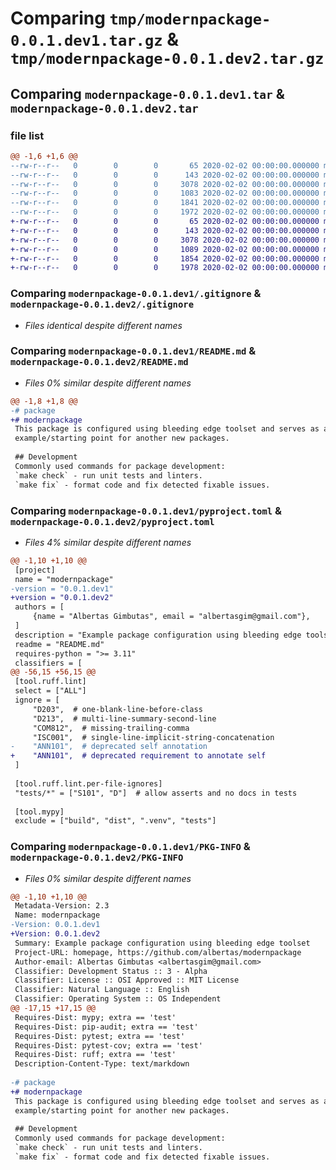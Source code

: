 # Comparing `tmp/modernpackage-0.0.1.dev1.tar.gz` & `tmp/modernpackage-0.0.1.dev2.tar.gz`

## Comparing `modernpackage-0.0.1.dev1.tar` & `modernpackage-0.0.1.dev2.tar`

### file list

```diff
@@ -1,6 +1,6 @@
--rw-r--r--   0        0        0       65 2020-02-02 00:00:00.000000 modernpackage-0.0.1.dev1/src/__init__.py
--rw-r--r--   0        0        0      143 2020-02-02 00:00:00.000000 modernpackage-0.0.1.dev1/src/main.py
--rw-r--r--   0        0        0     3078 2020-02-02 00:00:00.000000 modernpackage-0.0.1.dev1/.gitignore
--rw-r--r--   0        0        0     1083 2020-02-02 00:00:00.000000 modernpackage-0.0.1.dev1/README.md
--rw-r--r--   0        0        0     1841 2020-02-02 00:00:00.000000 modernpackage-0.0.1.dev1/pyproject.toml
--rw-r--r--   0        0        0     1972 2020-02-02 00:00:00.000000 modernpackage-0.0.1.dev1/PKG-INFO
+-rw-r--r--   0        0        0       65 2020-02-02 00:00:00.000000 modernpackage-0.0.1.dev2/modernpackage/__init__.py
+-rw-r--r--   0        0        0      143 2020-02-02 00:00:00.000000 modernpackage-0.0.1.dev2/modernpackage/main.py
+-rw-r--r--   0        0        0     3078 2020-02-02 00:00:00.000000 modernpackage-0.0.1.dev2/.gitignore
+-rw-r--r--   0        0        0     1089 2020-02-02 00:00:00.000000 modernpackage-0.0.1.dev2/README.md
+-rw-r--r--   0        0        0     1854 2020-02-02 00:00:00.000000 modernpackage-0.0.1.dev2/pyproject.toml
+-rw-r--r--   0        0        0     1978 2020-02-02 00:00:00.000000 modernpackage-0.0.1.dev2/PKG-INFO
```

### Comparing `modernpackage-0.0.1.dev1/.gitignore` & `modernpackage-0.0.1.dev2/.gitignore`

 * *Files identical despite different names*

### Comparing `modernpackage-0.0.1.dev1/README.md` & `modernpackage-0.0.1.dev2/README.md`

 * *Files 0% similar despite different names*

```diff
@@ -1,8 +1,8 @@
-# package
+# modernpackage
 This package is configured using bleeding edge toolset and serves as an
 example/starting point for another new packages.
 
 ## Development
 Commonly used commands for package development:
 `make check` - run unit tests and linters.
 `make fix` - format code and fix detected fixable issues.
```

### Comparing `modernpackage-0.0.1.dev1/pyproject.toml` & `modernpackage-0.0.1.dev2/pyproject.toml`

 * *Files 4% similar despite different names*

```diff
@@ -1,10 +1,10 @@
 [project]
 name = "modernpackage"
-version = "0.0.1.dev1"
+version = "0.0.1.dev2"
 authors = [
     {name = "Albertas Gimbutas", email = "albertasgim@gmail.com"},
 ]
 description = "Example package configuration using bleeding edge toolset"
 readme = "README.md"
 requires-python = ">= 3.11"
 classifiers = [
@@ -56,15 +56,15 @@
 [tool.ruff.lint]
 select = ["ALL"]
 ignore = [
     "D203",  # one-blank-line-before-class
     "D213",  # multi-line-summary-second-line
     "COM812",  # missing-trailing-comma
     "ISC001",  # single-line-implicit-string-concatenation
-    "ANN101",  # deprecated self annotation
+    "ANN101",  # deprecated requirement to annotate self
 ]
 
 [tool.ruff.lint.per-file-ignores]
 "tests/*" = ["S101", "D"]  # allow asserts and no docs in tests
 
 [tool.mypy]
 exclude = ["build", "dist", ".venv", "tests"]
```

### Comparing `modernpackage-0.0.1.dev1/PKG-INFO` & `modernpackage-0.0.1.dev2/PKG-INFO`

 * *Files 0% similar despite different names*

```diff
@@ -1,10 +1,10 @@
 Metadata-Version: 2.3
 Name: modernpackage
-Version: 0.0.1.dev1
+Version: 0.0.1.dev2
 Summary: Example package configuration using bleeding edge toolset
 Project-URL: homepage, https://github.com/albertas/modernpackage
 Author-email: Albertas Gimbutas <albertasgim@gmail.com>
 Classifier: Development Status :: 3 - Alpha
 Classifier: License :: OSI Approved :: MIT License
 Classifier: Natural Language :: English
 Classifier: Operating System :: OS Independent
@@ -17,15 +17,15 @@
 Requires-Dist: mypy; extra == 'test'
 Requires-Dist: pip-audit; extra == 'test'
 Requires-Dist: pytest; extra == 'test'
 Requires-Dist: pytest-cov; extra == 'test'
 Requires-Dist: ruff; extra == 'test'
 Description-Content-Type: text/markdown
 
-# package
+# modernpackage
 This package is configured using bleeding edge toolset and serves as an
 example/starting point for another new packages.
 
 ## Development
 Commonly used commands for package development:
 `make check` - run unit tests and linters.
 `make fix` - format code and fix detected fixable issues.
```

